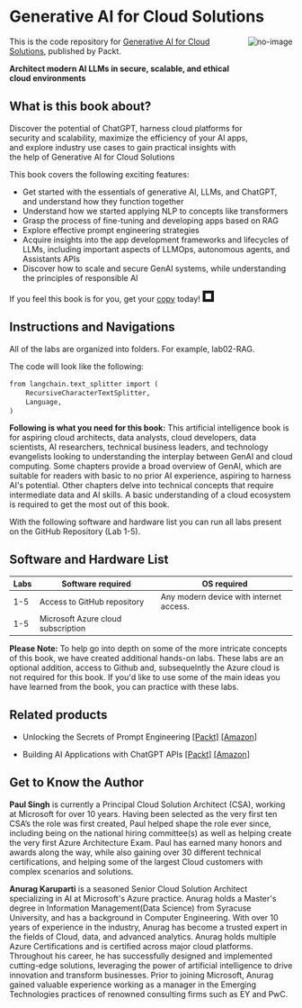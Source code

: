 # Generative AI for Cloud Solutions

<a href="https://www.packtpub.com/product/generative-ai-for-cloud-solutions/9781835084786?_gl=1*j7eztt*_gcl_au*NzkyOTIxOTY1LjE3MTI3MjM0MTE.*_ga*MTI3MTI1MDc3LjE3MDQ4NzY0MzU.*_ga_Q4R8G7SJDK*MTcxMjcyMzQxMC4zMC4xLjE3MTI3MjM0NjUuNS4wLjA."><img src="https://content.packt.com/_/image/original/B21443/cover_image_large.jpg" alt="no-image" height="256px" align="right"></a>

This is the code repository for [Generative AI for Cloud Solutions](https://www.packtpub.com/product/generative-ai-for-cloud-solutions/9781835084786?_gl=1*j7eztt*_gcl_au*NzkyOTIxOTY1LjE3MTI3MjM0MTE.*_ga*MTI3MTI1MDc3LjE3MDQ4NzY0MzU.*_ga_Q4R8G7SJDK*MTcxMjcyMzQxMC4zMC4xLjE3MTI3MjM0NjUuNS4wLjA.), published by Packt.

**Architect modern AI LLMs in secure, scalable, and ethical cloud environments**

## What is this book about?
Discover the potential of ChatGPT, harness cloud platforms for security and scalability, maximize the efficiency of your AI apps, and explore industry use cases to gain practical insights with the help of Generative AI for Cloud Solutions

This book covers the following exciting features:
* Get started with the essentials of generative AI, LLMs, and ChatGPT, and understand how they function together
* Understand how we started applying NLP to concepts like transformers
* Grasp the process of fine-tuning and developing apps based on RAG
* Explore effective prompt engineering strategies
* Acquire insights into the app development frameworks and lifecycles of LLMs, including important aspects of LLMOps, autonomous agents, and Assistants APIs
* Discover how to scale and secure GenAI systems, while understanding the principles of responsible AI

If you feel this book is for you, get your [copy](https://www.amazon.com/Generative-Cloud-Solutions-Architect-environments-ebook/dp/B0CL9BVKF5/ref=sr_1_1?crid=2PLCXJML5TNF3&dib=eyJ2IjoiMSJ9.-A1xdFAOgA1tbXpO39-8hwcgGfuj-g38E_hnPXrEQ_Ybq_Oon3y4B1rKHQfJLLqxEmDNeX9i9z3xwuo5DieNIhhoj_5wEPUt-aQQ_Zv4Ouf9Wzb6wuUdF2VY2ODSamnWCmoDEpOoVKRvdQwYR_ywXXoULj5ooYbEV-VtchpC355YgefvXvoBEK-a9siik7-OXLVMYYNovMpRTqPlPKG-CI5c5z0Fv0B2kE3XcJKSkpk.ycPwLdFT6GIgrvYNZvpviKHhsgFoSkn9HarZ3EO0Sp8&dib_tag=se&keywords=Generative+AI+for+Cloud+Solutions&qid=1712724319&sprefix=generative+ai+for+cloud+solutions%2Caps%2C303&sr=8-1) today!
<a href="https://www.packtpub.com/?utm_source=github&utm_medium=banner&utm_campaign=GitHubBanner"><img src="https://raw.githubusercontent.com/PacktPublishing/GitHub/master/GitHub.png" 
alt="https://www.packtpub.com/" border="5" /></a>
## Instructions and Navigations
All of the labs are organized into folders. For example, lab02-RAG.

The code will look like the following:
```
from langchain.text_splitter import (
    RecursiveCharacterTextSplitter,
    Language,
)
```

**Following is what you need for this book:**
This artificial intelligence book is for aspiring cloud architects, data analysts, cloud developers, data scientists, AI researchers, technical business leaders, and technology evangelists looking to understanding the interplay between GenAI and cloud computing. Some chapters provide a broad overview of GenAI, which are suitable for readers with basic to no prior AI experience, aspiring to harness AI's potential. Other chapters delve into technical concepts that require intermediate data and AI skills. A basic understanding of a cloud ecosystem is required to get the most out of this book.

With the following software and hardware list you can run all labs present on the GitHub Repository (Lab 1-5).
## Software and Hardware List
| Labs | Software required | OS required |
| -------- | ------------------------------------ | ----------------------------------- |
| 1-5 | Access to GitHub repository | Any modern device with internet access. |
| 1-5 | Microsoft Azure cloud subscription |    |

**Please Note:** To help go into depth on some of the more intricate concepts of this book, we have created additional hands-on labs. These labs are an optional addition, access to Github and, subsequelntly the Azure cloud is not required for this book. If you'd like to use some of the main ideas you have learned from the book, you can practice with these labs.

## Related products
* Unlocking the Secrets of Prompt Engineering [[Packt]](https://www.packtpub.com/product/unlocking-the-secrets-of-prompt-engineering/9781835083833) [[Amazon]](https://www.amazon.com/Unlocking-Secrets-Prompt-Engineering-generation/dp/1835083838/ref=sr_1_1?crid=1D2045NQZZO5R&dib=eyJ2IjoiMSJ9.C-nZZXjKeQLJI6RijMQoqe_PK3WhtdgqeOwv2tLgcoz0rMkHVsbWXq9Yz2tl9vRMR7K8oW0y0iXnalShX1HvtencRk45QT7JQLEUvnvC4i2Q3cJ47aMfiL0abHExiUiBEcXBPaLTixmwC9Qea0hRh6y5FKgvtJ7yz67--cING1AiVxh98wAPJ6MWcBKxw6VzJBRHQkHjlYI-loCuhfpba3hXC0Q4XVb0pCxyduEzrzs.whyv4jVRzFJzv0Jae1xJrRlEKybm_hcA2OrCQj9p3ak&dib_tag=se&keywords=Unlocking+the+Secrets+of+Prompt+Engineering&qid=1712726417&sprefix=generative+ai+for+cloud+solutions%2Caps%2C325&sr=8-1)

* Building AI Applications with ChatGPT APIs [[Packt]](https://www.packtpub.com/product/building-ai-applications-with-chatgpt-apis/9781805127567) [[Amazon]](https://www.amazon.com/Building-Applications-ChatGPT-APIs-DALL/dp/180512756X/ref=sr_1_1?crid=3JY42OYWE8MQC&dib=eyJ2IjoiMSJ9.SJP3cZoIwjaUNq1v-QkolGx4cAi742ZCeZfeacGJD6yx2DrhBxIgvlhbWkJNY4ijffStzMIC4DkBtdBszW00LyKmoMQ4VUU1yYFc8fb4A2PlGJO8y8lALeG6oeLHKsHqz-6XWgk5pVTY4XtszGNY8bjPb0To9FBiCJXtD1GwuPGPf5SjZplaB6UYF5OhwbhMm7WZY2IkY3cOOme4HQLiNsnor-tVzRZBP7yYTreF8Xg.EwigXI2gvNqGzwh1dcAl9gJ_7wUcVPu8qenoKAGS7LQ&dib_tag=se&keywords=Building+AI+Applications+with+ChatGPT+APIs&qid=1712726497&sprefix=building+ai+applications+with+chatgpt+apis%2Caps%2C319&sr=8-1)

## Get to Know the Author
**Paul Singh**
 is currently a Principal Cloud Solution Architect (CSA), working at Microsoft for over 10 years. Having been selected as the very first ten CSA&rsquo;s the role was first created, Paul helped shape the role ever since, including being on the national hiring committee(s) as well as helping create the very first Azure Architecture Exam. Paul has earned many honors and awards along the way, while also gaining over 30 different technical certifications, and helping some of the largest Cloud customers with complex scenarios and solutions.

**Anurag Karuparti**
 is a seasoned Senior Cloud Solution Architect specializing in AI at Microsoft's Azure practice. Anurag holds a Master's degree in Information Management(Data Science) from Syracuse University, and has a background in Computer Engineering. With over 10 years of experience in the industry, Anurag has become a trusted expert in the fields of Cloud, data, and advanced analytics. Anurag holds multiple Azure Certifications and is certified across major cloud platforms. Throughout his career, he has successfully designed and implemented cutting-edge solutions, leveraging the power of artificial intelligence to drive innovation and transform businesses. Prior to joining Microsoft, Anurag gained valuable experience working as a manager in the Emerging Technologies practices of renowned consulting firms such as EY and PwC.
